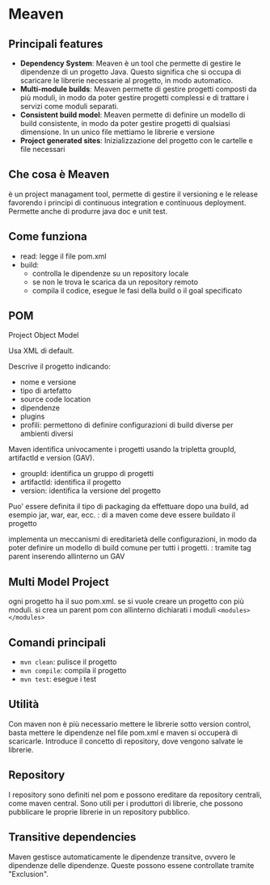 # Meaven

## Principali features

- **Dependency System**: Meaven è un tool che permette di gestire le dipendenze di un progetto Java. Questo significa che si occupa di scaricare le librerie necessarie al progetto, in modo automatico.
- **Multi-module builds**: Meaven permette di gestire progetti composti da più moduli, in modo da poter gestire progetti complessi e di trattare i servizi come moduli separati.
- **Consistent build model**: Meaven permette di definire un modello di build consistente, in modo da poter gestire progetti di qualsiasi dimensione.
  In un unico file mettiamo le librerie e versione
- **Project generated sites**: Inizializzazione del progetto con le cartelle e file necessari

## Che cosa è Meaven

è un project managament tool, permette di gestire il versioning e le release favorendo i principi di continuous integration e continuous deployment.
Permette anche di produrre java doc e unit test.

## Come funziona

- read: legge il file pom.xml
- build:
  - controlla le dipendenze su un repository locale
  - se non le trova le scarica da un repository remoto
  - compila il codice, esegue le fasi della build o il goal specificato

## POM

Project Object Model

Usa XML di default.

Descrive il progetto indicando:

- nome e versione
- tipo di artefatto
- source code location
- dipendenze
- plugins
- profili: permettono di definire configurazioni di build diverse per ambienti diversi

Maven identifica univocamente i progetti usando la tripletta groupId, artifactId e version (GAV).

- groupId: identifica un gruppo di progetti
- artifactId: identifica il progetto
- version: identifica la versione del progetto

Puo' essere definita il tipo di packaging da effettuare dopo una build, ad esempio jar, war, ear, ecc. : di a maven come deve essere buildato il progetto

implementa un meccanismi di ereditarietà delle configurazioni, in modo da poter definire un modello di build comune per tutti i progetti. : tramite tag parent inserendo allinterno un GAV

## Multi Model Project

ogni progetto ha il suo pom.xml.
se si vuole creare un progetto con più moduli. si crea un parent pom con allinterno dichiarati i moduli `<modules></modules>`

## Comandi principali

- `mvn clean`: pulisce il progetto
- `mvn compile`: compila il progetto
- `mvn test`: esegue i test

## Utilità

Con maven non è più necessario mettere le librerie sotto version control, basta mettere le dipendenze nel file pom.xml e maven si occuperà di scaricarle.
Introduce il concetto di repository, dove vengono salvate le librerie.

## Repository

I repository sono definiti nel pom e possono ereditare da repository centrali, come maven central.
Sono utili per i produttori di librerie, che possono pubblicare le proprie librerie in un repository pubblico.

## Transitive dependencies

Maven gestisce automaticamente le dipendenze transitve, ovvero le dipendenze delle dipendenze.
Queste possono essene controllate tramite "Exclusion".
